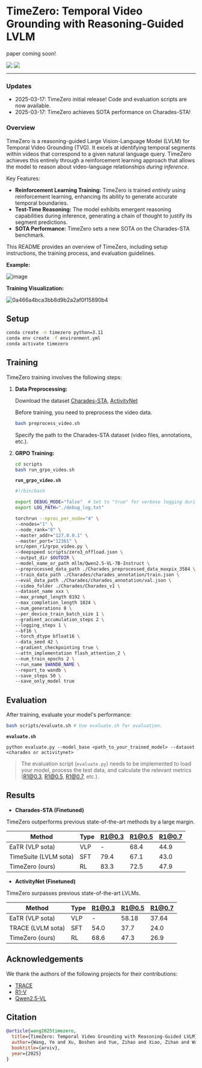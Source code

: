 # TimeZero: Temporal Video Grounding with Reasoning-Guided LVLM

paper coming soon!

<div style='display:flex; gap: 0.25rem; '>
<a href='None'><img src='https://img.shields.io/badge/Paper-PDF-red'></a>
<a href='None'><img src='https://img.shields.io/badge/%F0%9F%A4%97%20Hugging%20Face-Checkpoint-blue'></a> 
</div>

---

### Updates

- 2025-03-17: TimeZero initial release! Code and evaluation scripts are now available.
- 2025-03-17: TimeZero achieves SOTA performance on Charades-STA!

### Overview

TimeZero is a reasoning-guided Large Vision-Language Model (LVLM) for Temporal Video Grounding (TVG). It excels at identifying temporal segments within videos that correspond to a given natural language query.  TimeZero achieves this entirely through a reinforcement learning approach that allows the model to reason about video-language relationships *during inference*.

Key Features:

*   **Reinforcement Learning Training:** TimeZero is trained *entirely* using reinforcement learning, enhancing its ability to generate accurate temporal boundaries.
*   **Test-Time Reasoning:** The model exhibits emergent reasoning capabilities during inference, generating a chain of thought to justify its segment predictions.
*   **SOTA Performance:** TimeZero sets a new SOTA on the Charades-STA benchmark.


This README provides an overview of TimeZero, including setup instructions, the training process, and evaluation guidelines.

**Example:**

![image](https://github.com/user-attachments/assets/f5ac9e6b-58f5-41e9-878d-a5ae5045b155)


**Training Visualization:**

![0a466a4bca3bb8d9b2a2af0f15890b4](https://github.com/user-attachments/assets/df1c35f5-8c30-400b-bce6-14e1f766752c)

## Setup

```bash
conda create -n timezero python=3.11
conda env create -f environment.yml
conda activate timezero
```

## Training

TimeZero training involves the following steps:

1.  **Data Preprocessing:**

    Download the dataset [Charades-STA](https://github.com/jiyanggao/TALL#charades-sta-anno-download), [ActivityNet](https://cs.stanford.edu/people/ranjaykrishna/densevid/)

    Before training, you need to preprocess the video data.

    ```bash
    bash preprocess_video.sh
    ```
    Specify the path to the Charades-STA dataset (video files, annotations, etc.).

2.  **GRPO Training:**

    ```bash
    cd scripts
    bash run_grpo_video.sh
    ```

    **`run_grpo_video.sh`**

    ```bash
    #!/bin/bash
    
    export DEBUG_MODE="false"  # Set to "true" for verbose logging during training.
    export LOG_PATH="./debug_log.txt"
    
    torchrun --nproc_per_node="4" \
    --nnodes="1" \
    --node_rank="0" \
    --master_addr="127.0.0.1" \
    --master_port="12361" \
    src/open_r1/grpo_video.py \
    --deepspeed scripts/zero3_offload.json \
    --output_dir $OUTDIR \
    --model_name_or_path mllm/Qwen2.5-VL-7B-Instruct \
    --preprocessed_data_path ./Charades_preprocessed_data_maxpix_3584 \
    --train_data_path ./Charades/charades_annotation/train.json \
    --eval_data_path ./Charades/charades_annotation/val.json \
    --video_folder ./Charades/Charades_v1 \
    --dataset_name xxx \
    --max_prompt_length 8192 \
    --max_completion_length 1024 \
    --num_generations 8 \
    --per_device_train_batch_size 1 \
    --gradient_accumulation_steps 2 \
    --logging_steps 1 \
    --bf16 \
    --torch_dtype bfloat16 \
    --data_seed 42 \
    --gradient_checkpointing true \
    --attn_implementation flash_attention_2 \
    --num_train_epochs 2 \
    --run_name $WANDB_NAME \
    --report_to wandb \
    --save_steps 50 \
    --save_only_model true
    ```

## Evaluation

After training, evaluate your model's performance:

```bash
bash scripts/evaluate.sh # Use evaluate.sh for evaluation.
```
**`evaluate.sh`**
```
python evaluate.py --model_base <path_to_your_trained_model> --dataset <charades or activitynet>
```

> The evaluation script (`evaluate.py`) needs to be implemented to load your model, process the test data, and calculate the relevant metrics (R1@0.3, R1@0.5, R1@0.7, etc.).

## Results

-   **Charades-STA (Finetuned)**

TimeZero outperforms previous state-of-the-art methods by a large margin. 

| Method                | Type | R1@0.3 | R1@0.5 | R1@0.7 |
| --------------------- | ---- | ------ | ------ | ------ |
| EaTR (VLP sota)       | VLP  | -      | 68.4   | 44.9   |
| TimeSuite (LVLM sota) | SFT  | 79.4   | 67.1   | 43.0   |
| TimeZero (ours)       | RL   | 83.3   | 72.5   | 47.9   |

-   **ActivityNet (Finetuned)**

TimeZero surpasses previous state-of-the-art LVLMs. 

| Method            | Type | R1@0.3 | R1@0.5 | R1@0.7 |
| ----------------- | ---- | ------ | ------ | ------ |
| EaTR (VLP sota)   | VLP  | -      | 58.18  | 37.64  |
| TRACE (LVLM sota) | SFT  | 54.0   | 37.7   | 24.0   |
| TimeZero (ours)   | RL   | 68.6   | 47.3   | 26.9   |

## Acknowledgements

We thank the authors of the following projects for their contributions:

*   [TRACE](https://github.com/gyxxyg/TRACE)
*    [R1-V](https://github.com/Deep-Agent/R1-V)
*   [Qwen2.5-VL](https://github.com/QwenLM/Qwen2.5-VL)

## Citation


```bibtex
@article{wang2025timezero,
  title={TimeZero: Temporal Video Grounding with Reasoning-Guided LVLM},
  author={Wang, Ye and Xu, Boshen and Yue, Zihao and Xiao, Zihan and Wang, Ziheng and Zhang, Liang and Yang, Dingyi and Wang, Wenxuan and Jin, Qin},
  booktitle={arxiv},
  year={2025}
}
```
